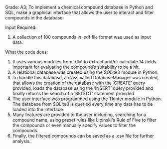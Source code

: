Grade: A3;  To implement a chemical compound database in Python and SQL, make a graphical interface that allows the user to interact and filter compounds in the database. 

Input Required:
1. A collection of 100 compounds in .sdf file format was used as input data.

What the code does:
1. It uses various modules from rdkit to extract and/or calculate 14 fields important for evaluating the compound’s suitability to be a hit.
2. A relational database was created using the SQLite3 module in Python.
3. To handle this database, a class called DatabaseManager was created, that allows the creation of the database with the ‘CREATE’ query
 provided, loads the database using the ‘INSERT’ query provided and finally returns the search of a ‘SELECT’ statement provided.
4.  The user interface was programmed using the Tkinter module in Python. The database from SQLite3 is queried every time any data has to be loaded into the interface.
5.  Many features are provided to the user including, searching for a compound name, using preset rules like Lipinski's Rule of Five to filter the compounds or
 even manually specify values to filter the compounds.
6. Finally, the filtered compounds can be saved as a .csv file for further analysis.
